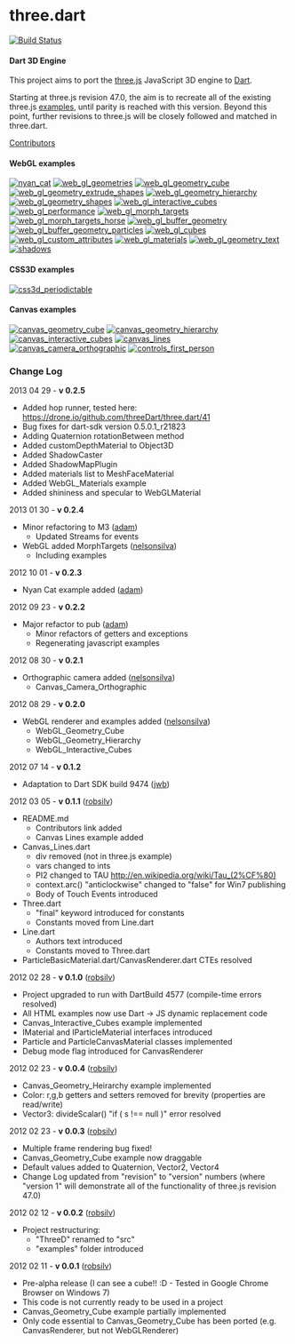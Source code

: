 three.dart
========

[![Build Status](https://drone.io/github.com/threeDart/three.dart/status.png)](https://drone.io/github.com/threeDart/three.dart)

#### Dart 3D Engine ####

This project aims to port the [three.js](https://github.com/mrdoob/three.js) JavaScript 3D engine to [Dart](http://www.dartlang.org/).

Starting at three.js revision 47.0, the aim is to recreate all of the existing three.js [examples](http://mrdoob.github.com/three.js/), until parity is reached with this version. Beyond this point, further revisions to three.js will be closely followed and matched in three.dart.

[Contributors](http://github.com/threedart/three.dart/contributors)

#### WebGL examples ####

[![nyan_cat](http://threedart.github.com/three.dart/example/web_gl_nyan_cat/thumb_small.png)](http://threedart.github.com/three.dart/example/web_gl_nyan_cat/nyan_cat.html)
[![web_gl_geometries](http://threedart.github.com/three.dart/example/web_gl_geometries/thumb_small.png)](http://threedart.github.com/three.dart/example/web_gl_geometries/web_gl_geometries.html)
[![web_gl_geometry_cube](http://threedart.github.com/three.dart/example/web_gl_geometry_cube/thumb_small.png)](http://threedart.github.com/three.dart/example/web_gl_geometry_cube/web_gl_geometry_cube.html)
[![web_gl_geometry_extrude_shapes](http://threedart.github.com/three.dart/example/web_gl_geometry_extrude_shapes/thumb_small.png)](http://threedart.github.com/three.dart/example/web_gl_geometry_extrude_shapes/web_gl_geometry_extrude_shapes.html)
[![web_gl_geometry_hierarchy](http://threedart.github.com/three.dart/example/web_gl_geometry_hierarchy/thumb_small.png)](http://threedart.github.com/three.dart/example/web_gl_geometry_hierarchy/web_gl_geometry_hierarchy.html)
[![web_gl_geometry_shapes](http://threedart.github.com/three.dart/example/web_gl_geometry_shapes/thumb_small.png)](http://threedart.github.com/three.dart/example/web_gl_geometry_shapes/web_gl_geometry_shapes.html)
[![web_gl_interactive_cubes](http://threedart.github.com/three.dart/example/web_gl_interactive_cubes/thumb_small.png)](http://threedart.github.com/three.dart/example/web_gl_interactive_cubes/web_gl_interactive_cubes.html)
[![web_gl_performance](http://threedart.github.com/three.dart/example/web_gl_performance/thumb_small.png)](http://threedart.github.com/three.dart/example/web_gl_performance/web_gl_performance.html)
[![web_gl_morph_targets](http://threedart.github.com/three.dart/example/web_gl_morph_targets/thumb_small.png)](http://threedart.github.com/three.dart/example/web_gl_morph_targets/web_gl_morph_targets.html)
[![web_gl_morph_targets_horse](http://threedart.github.com/three.dart/example/web_gl_morph_targets_horse/thumb_small.png)](http://threedart.github.com/three.dart/example/web_gl_morph_targets_horse/web_gl_morph_targets_horse.html)
[![web_gl_buffer_geometry](http://threedart.github.com/three.dart/example/web_gl_buffer_geometry/thumb_small.png)](http://threedart.github.com/three.dart/example/web_gl_buffer_geometry/web_gl_buffer_geometry.html)
[![web_gl_buffer_geometry_particles](http://threedart.github.com/three.dart/example/web_gl_buffer_geometry_particles/thumb_small.png)](http://threedart.github.com/three.dart/example/web_gl_buffer_geometry_particles/web_gl_buffer_geometry_particles.html)
[![web_gl_cubes](http://threedart.github.com/three.dart/example/web_gl_cubes/thumb_small.png)](http://threedart.github.com/three.dart/example/web_gl_cubes/web_gl_cubes.html)
[![web_gl_custom_attributes](http://threedart.github.com/three.dart/example/web_gl_custom_attributes/thumb_small.png)](http://threedart.github.com/three.dart/example/web_gl_custom_attributes/web_gl_custom_attributes.html)
[![web_gl_materials](http://threedart.github.com/three.dart/example/web_gl_materials/thumb_small.png)](http://threedart.github.com/three.dart/example/web_gl_materials/web_gl_materials.html)
[![web_gl_geometry_text](http://threedart.github.com/three.dart/example/web_gl_geometry_text/thumb_small.png)](http://threedart.github.com/three.dart/example/web_gl_geometry_text/web_gl_geometry_text.html)
[![shadows](http://threedart.github.com/three.dart/example/shadows/thumb_small.png)](http://threedart.github.com/three.dart/example/shadows/shadows.html)

#### CSS3D examples ####

[![css3d_periodictable](http://threedart.github.com/three.dart/example/css3d_periodic_table/thumb_small.png)](http://threedart.github.com/three.dart/example/css3d_periodic_table/css3d_periodic_table.html)

#### Canvas examples ####

[![canvas_geometry_cube](http://threedart.github.com/three.dart/example/canvas_geometry_cube/thumb_small.png)](http://threedart.github.com/three.dart/example/canvas_geometry_cube/canvas_geometry_cube.html)
[![canvas_geometry_hierarchy](http://threedart.github.com/three.dart/example/canvas_geometry_hierarchy/thumb_small.png)](http://threedart.github.com/three.dart/example/canvas_geometry_hierarchy/canvas_geometry_hierarchy.html)
[![canvas_interactive_cubes](http://threedart.github.com/three.dart/example/canvas_interactive_cubes/thumb_small.png)](http://threedart.github.com/three.dart/example/canvas_interactive_cubes/canvas_interactive_cubes.html)
[![canvas_lines](http://threedart.github.com/three.dart/example/canvas_lines/thumb_small.png)](http://threedart.github.com/three.dart/example/canvas_lines/canvas_lines.html)
[![canvas_camera_orthographic](http://threedart.github.com/three.dart/example/canvas_camera_orthographic/thumb_small.png)](http://threedart.github.com/three.dart/example/canvas_camera_orthographic/canvas_camera_orthographic.html)
[![controls_first_person](http://threedart.github.com/three.dart/example/controls_first_person/thumb_small.png)](http://threedart.github.com/three.dart/example/controls_first_person/controls_first_person.html)

### Change Log ###
2013 04 29 - **v 0.2.5**

* Added hop runner, tested here: https://drone.io/github.com/threeDart/three.dart/41
* Bug fixes for dart-sdk version 0.5.0.1_r21823
* Adding Quaternion rotationBetween method
* Added customDepthMaterial to Object3D
* Added ShadowCaster
* Added ShadowMapPlugin
* Added materials list to MeshFaceMaterial
* Added WebGL_Materials example
* Added shininess and specular to WebGLMaterial

2013 01 30 - **v 0.2.4**

* Minor refactoring to M3 ([adam](https://github.com/financeCoding))
  * Updated Streams for events
* WebGL added MorphTargets ([nelsonsilva](https://github.com/nelsonsilva))
  * Including examples

2012 10 01 - **v 0.2.3**
* Nyan Cat example added ([adam](https://github.com/financeCoding))

2012 09 23 - **v 0.2.2**
* Major refactor to pub ([adam](https://github.com/financeCoding))
  * Minor refactors of getters and exceptions
  * Regenerating javascript examples

2012 08 30 - **v 0.2.1**

* Orthographic camera added ([nelsonsilva](https://github.com/nelsonsilva))
  * Canvas_Camera_Orthographic

2012 08 29 - **v 0.2.0**

* WebGL renderer and examples added ([nelsonsilva](https://github.com/nelsonsilva))
  * WebGL_Geometry_Cube
  * WebGL_Geometry_Hierarchy
  * WebGL_Interactive_Cubes

2012 07 14 - **v 0.1.2**

* Adaptation to Dart SDK build 9474 ([jwb](https://github.com/jwb))

2012 03 05 - **v 0.1.1** ([robsilv](https://github.com/robsilv))

* README.md
	* Contributors link added
	* Canvas Lines example added
* Canvas_Lines.dart
	* div removed (not in three.js example)
	* vars changed to ints
	* PI2 changed to TAU http://en.wikipedia.org/wiki/Tau_(2%CF%80)
	* context.arc() "anticlockwise" changed to "false" for Win7 publishing
	* Body of Touch Events introduced
* Three.dart
	* "final" keyword introduced for constants
	* Constants moved from Line.dart
* Line.dart
	* Authors text introduced
	* Constants moved to Three.dart
* ParticleBasicMaterial.dart/CanvasRenderer.dart CTEs resolved


2012 02 28 - **v 0.1.0** ([robsilv](https://github.com/robsilv))

* Project upgraded to run with DartBuild 4577 (compile-time errors resolved)
* All HTML examples now use Dart -> JS dynamic replacement code
* Canvas_Interactive_Cubes example implemented
* IMaterial and IParticleMaterial interfaces introduced
* Particle and ParticleCanvasMaterial classes implemented
* Debug mode flag introduced for CanvasRenderer


2012 02 23 - **v 0.0.4** ([robsilv](https://github.com/robsilv))

* Canvas_Geometry_Heirarchy example implemented
* Color: r,g,b getters and setters removed for brevity (properties are read/write)
* Vector3: divideScalar()  "if ( s !== null )" error resolved


2012 02 23 - **v 0.0.3** ([robsilv](https://github.com/robsilv))

* Multiple frame rendering bug fixed!
* Canvas_Geometry_Cube example now draggable
* Default values added to Quaternion, Vector2, Vector4
* Change Log updated from "revision" to "version" numbers (where "version 1" will demonstrate all of the functionality of three.js revision 47.0)


2012 02 12 - **v 0.0.2** ([robsilv](https://github.com/robsilv))

* Project restructuring:
  * "ThreeD" renamed to "src"
  * "examples" folder introduced

2012 02 11 - **v 0.0.1** ([robsilv](https://github.com/robsilv))

* Pre-alpha release (I can see a cube!! :D - Tested in Google Chrome Browser on Windows 7)
* This code is not currently ready to be used in a project
* Canvas_Geometry_Cube example partially implemented
* Only code essential to Canvas_Geometry_Cube has been ported (e.g. CanvasRenderer, but not WebGLRenderer)
